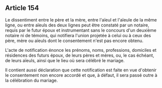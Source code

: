 Article 154
----
Le dissentiment entre le père et la mère, entre l'aïeul et l'aïeule de la même
ligne, ou entre aïeuls des deux lignes peut être constaté par un notaire, requis
par le futur époux et instrumentant sans le concours d'un deuxième notaire ni de
témoins, qui notifiera l'union projetée à celui ou à ceux des père, mère ou
aïeuls dont le consentement n'est pas encore obtenu.

L'acte de notification énonce les prénoms, noms, professions, domiciles et
résidences des futurs époux, de leurs pères et mères, ou, le cas échéant, de
leurs aïeuls, ainsi que le lieu où sera célébré le mariage.

Il contient aussi déclaration que cette notification est faite en vue d'obtenir
le consentement non encore accordé et que, à défaut, il sera passé outre à la
célébration du mariage.
